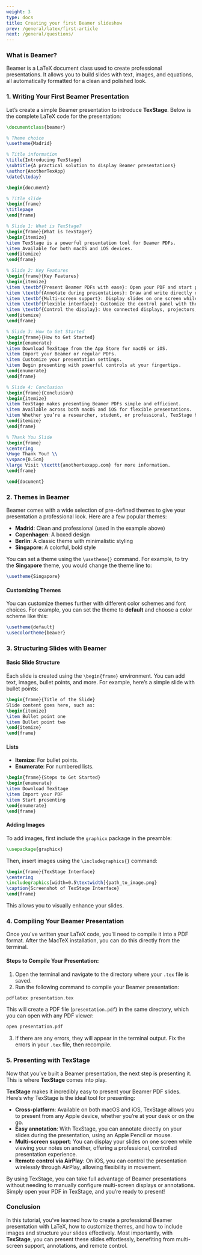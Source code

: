 ```yaml
---
weight: 3
type: docs
title: Creating your first Beamer slideshow
prev: /general/latex/first-article
next: /general/questions/
---
```


### **What is Beamer?**
Beamer is a LaTeX document class used to create professional presentations. It allows you to build slides with text, images, and equations, all automatically formatted for a clean and polished look.

### **1. Writing Your First Beamer Presentation**

Let’s create a simple Beamer presentation to introduce **TexStage**. Below is the complete LaTeX code for the presentation:

```latex
\documentclass{beamer}

% Theme choice
\usetheme{Madrid}

% Title information
\title{Introducing TexStage}
\subtitle{A practical solution to display Beamer presentations}
\author{AnotherTexApp}
\date{\today}

\begin{document}

% Title slide
\begin{frame}
\titlepage
\end{frame}

% Slide 1: What is TexStage?
\begin{frame}{What is TexStage?}
\begin{itemize}
\item TexStage is a powerful presentation tool for Beamer PDFs.
\item Available for both macOS and iOS devices.
\end{itemize}
\end{frame}

% Slide 2: Key Features
\begin{frame}{Key Features}
\begin{itemize}
\item \textbf{Present Beamer PDFs with ease}: Open your PDF and start presenting.
\item \textbf{Annotate during presentations}: Draw and write directly on slides using Apple Pencil or your mouse.
\item \textbf{Multi-screen support}: Display slides on one screen while viewing notes on another.
\item \textbf{Flexible interface}: Customize the control panel with the options you prefer.
\item \textbf{Control the display}: Use connected displays, projectors, or AirPlay.
\end{itemize}
\end{frame}

% Slide 3: How to Get Started
\begin{frame}{How to Get Started}
\begin{enumerate}
\item Download TexStage from the App Store for macOS or iOS.
\item Import your Beamer or regular PDFs.
\item Customize your presentation settings.
\item Begin presenting with powerful controls at your fingertips.
\end{enumerate}
\end{frame}

% Slide 4: Conclusion
\begin{frame}{Conclusion}
\begin{itemize}
\item TexStage makes presenting Beamer PDFs simple and efficient.
\item Available across both macOS and iOS for flexible presentations.
\item Whether you’re a researcher, student, or professional, TexStage helps you deliver impactful presentations.
\end{itemize}
\end{frame}

% Thank You Slide
\begin{frame}
\centering
\Huge Thank You! \\
\vspace{0.5cm}
\large Visit \texttt{anothertexapp.com} for more information.
\end{frame}

\end{document}
```

### **2. Themes in Beamer**

Beamer comes with a wide selection of pre-defined themes to give your presentation a professional look. Here are a few popular themes:

- **Madrid**: Clean and professional (used in the example above)
- **Copenhagen**: A boxed design
- **Berlin**: A classic theme with minimalistic styling
- **Singapore**: A colorful, bold style

You can set a theme using the `\usetheme{}` command. For example, to try the **Singapore** theme, you would change the theme line to:

```latex
\usetheme{Singapore}
```

#### **Customizing Themes**
You can customize themes further with different color schemes and font choices. For example, you can set the theme to **default** and choose a color scheme like this:

```latex
\usetheme{default}
\usecolortheme{beaver}
```

### **3. Structuring Slides with Beamer**

#### **Basic Slide Structure**
Each slide is created using the `\begin{frame}` environment. You can add text, images, bullet points, and more. For example, here’s a simple slide with bullet points:

```latex
\begin{frame}{Title of the Slide}
Slide content goes here, such as:
\begin{itemize}
\item Bullet point one
\item Bullet point two
\end{itemize}
\end{frame}
```

#### **Lists**

- **Itemize**: For bullet points.
- **Enumerate**: For numbered lists.

```latex
\begin{frame}{Steps to Get Started}
\begin{enumerate}
\item Download TexStage
\item Import your PDF
\item Start presenting
\end{enumerate}
\end{frame}
```

#### **Adding Images**
To add images, first include the `graphicx` package in the preamble:

```latex
\usepackage{graphicx}
```

Then, insert images using the `\includegraphics{}` command:

```latex
\begin{frame}{TexStage Interface}
\centering
\includegraphics[width=0.5\textwidth]{path_to_image.png}
\caption{Screenshot of TexStage Interface}
\end{frame}
```

This allows you to visually enhance your slides.

### **4. Compiling Your Beamer Presentation**

Once you've written your LaTeX code, you'll need to compile it into a PDF format. After the MacTeX installation, you can do this directly from the terminal.

#### **Steps to Compile Your Presentation:**

1. Open the terminal and navigate to the directory where your `.tex` file is saved.
2. Run the following command to compile your Beamer presentation:

```bash
pdflatex presentation.tex
```

This will create a PDF file (`presentation.pdf`) in the same directory, which you can open with any PDF viewer:

```bash
open presentation.pdf
```

3. If there are any errors, they will appear in the terminal output. Fix the errors in your `.tex` file, then recompile.

### **5. Presenting with TexStage**

Now that you’ve built a Beamer presentation, the next step is presenting it. This is where **TexStage** comes into play.

**TexStage** makes it incredibly easy to present your Beamer PDF slides. Here’s why TexStage is the ideal tool for presenting:

- **Cross-platform**: Available on both macOS and iOS, TexStage allows you to present from any Apple device, whether you’re at your desk or on the go.
- **Easy annotation**: With TexStage, you can annotate directly on your slides during the presentation, using an Apple Pencil or mouse.
- **Multi-screen support**: You can display your slides on one screen while viewing your notes on another, offering a professional, controlled presentation experience.
- **Remote control via AirPlay**: On iOS, you can control the presentation wirelessly through AirPlay, allowing flexibility in movement.

By using TexStage, you can take full advantage of Beamer presentations without needing to manually configure multi-screen displays or annotations. Simply open your PDF in TexStage, and you’re ready to present!

### **Conclusion**

In this tutorial, you’ve learned how to create a professional Beamer presentation with LaTeX, how to customize themes, and how to include images and structure your slides effectively. Most importantly, with **TexStage**, you can present these slides effortlessly, benefiting from multi-screen support, annotations, and remote control.
